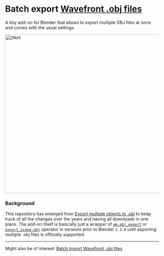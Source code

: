 # Batch export [Wavefront .obj files](https://en.wikipedia.org/wiki/Wavefront_.obj_file)

A tiny add-on for Blender that allows to export multiple OBJ files at once and comes with the usual settings.

<img width="522" alt="j1tkH" src="https://github.com/p2or/blender-batch-export-wavefront-obj/assets/512368/80ef69a0-e759-4fe8-b13c-18470983efd0">

### Background

This repository has emerged from [Export multiple objects to .obj](https://blender.stackexchange.com/q/5382/3710) to keep track of all the changes over the years and having all downloads in one place. The add-on itself is basically just a wrapper of [`wm.obj_export`](https://docs.blender.org/api/current/bpy.ops.wm.html?highlight=obj_import#bpy.ops.wm.obj_export) or [`export_scene.obj`](https://docs.blender.org/api/blender_python_api_2_74_5/bpy.ops.export_scene.html?highlight=import_scene.obj#bpy.ops.export_scene.obj) operator in versions prior to Blender `3.3.0` until exporting multiple .obj files is officially supported.


----

Might also be of interest: [Batch import Wavefront .obj files](https://github.com/p2or/blender-batch-import-wavefront-obj)
